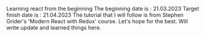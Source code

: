 Learning react from the beginning
The beginning date is : 21.03.2023 
Target finish date is : 21.04.2023
The tutorial that I will follow is from Stephen Grider's 'Modern React with Redux' course. 
Let's hope for the best. 
Will write update and learned things here. 
